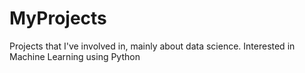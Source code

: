 # MyProjects
Projects that I've involved in, mainly about data science. Interested in Machine Learning using Python

